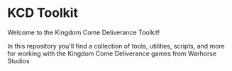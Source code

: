 <h1>KCD Toolkit</h1>
Welcome to the Kingdom Come Deliverance Toolkit!


In this repository you'll find a collection of tools, utilities, scripts, and more for working with the Kingdom Come Deliverance games from Warhorse Studios